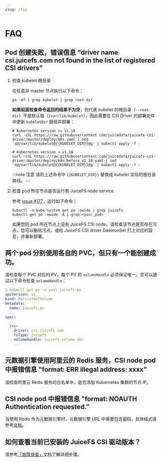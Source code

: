 ```yaml
---
slug: /faq
---
```


# FAQ

## Pod 创建失败，错误信息 "driver name csi.juicefs.com not found in the list of registered CSI drivers"

1. 检查 kubelet 根目录

   在任意非 master 节点执行以下命令：

   ```shell
   ps -ef | grep kubelet | grep root-dir
   ```

   **如果前面检查命令返回的结果不为空**，则代表 kubelet 的根目录（`--root-dir`）不是默认值（`/var/lib/kubelet`），因此需要在 CSI Driver 的部署文件中更新 `kubeletDir` 路径并部署：

   ```shell
   # Kubernetes version >= v1.18
   curl -sSL https://raw.githubusercontent.com/juicedata/juicefs-csi-driver/master/deploy/k8s.yaml | sed 's@/var/lib/kubelet@{{KUBELET_DIR}}@g' | kubectl apply -f -

   # Kubernetes version < v1.18
   curl -sSL https://raw.githubusercontent.com/juicedata/juicefs-csi-driver/master/deploy/k8s_before_v1_18.yaml | sed 's@/var/lib/kubelet@{{KUBELET_DIR}}@g' | kubectl apply -f -
   ```

   :::note 注意
   请将上述命令中 `{{KUBELET_DIR}}` 替换成 kubelet 实际的根目录路径。
   :::

2. 检查 pod 所在节点是否运行有 JuiceFS node service

   参考 [issue #177](https://github.com/juicedata/juicefs-csi-driver/issues/177)，运行如下命令：

   ```shell
   kubectl -n kube-system get po -owide | grep juicefs
   kubectl get po -owide -A | grep <your_pod>
   ```

   如果您的 pod 所在节点上没有 JuiceFS CSI node，请检查该节点是否存在污点。您可以删除污点，或给 JuiceFS CSI driver DaemonSet 打上对应的容忍，并重新部署。

## 两个 pod 分别使用各自的 PVC，但只有一个能创建成功。

请检查每个 PVC 对应的 PV，每个 PV 的 `volumeHandle` 必须保证唯一。您可以通过以下命令检查 `volumeHandle`：

```yaml
$ kubectl get pv -o yaml juicefs-pv
apiVersion: v1
kind: PersistentVolume
metadata:
  name: juicefs-pv
  ...
spec:
  ...
  csi:
    driver: csi.juicefs.com
    fsType: juicefs
    volumeHandle: juicefs-volume-abc
    ...
```

## 元数据引擎使用阿里云的 Redis 服务，CSI node pod 中报错信息 "format: ERR illegal address: xxxx"

请检查阿里云 Redis 服务的白名单中，是否添加 Kubernetes 集群的节点 IP。

## CSI node pod 中报错信息 "format: NOAUTH Authentication requested."

当使用 Redis 作为元数据引擎时，元数据引擎 URL 中需要包含密码，具体格式请参考[文档](https://juicefs.com/docs/zh/community/databases_for_metadata#redis)。

## 如何查看当前已安装的 JuiceFS CSI 驱动版本？

请参考[「故障排查」](troubleshooting.md#查看-juicefs-csi-驱动的版本)文档了解详细步骤。
